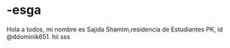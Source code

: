 # -esga
Hola a todos, mi nombre es Sajida Shamim,residencia de Estudiantes PK, id @ddominik651. hii
sss
